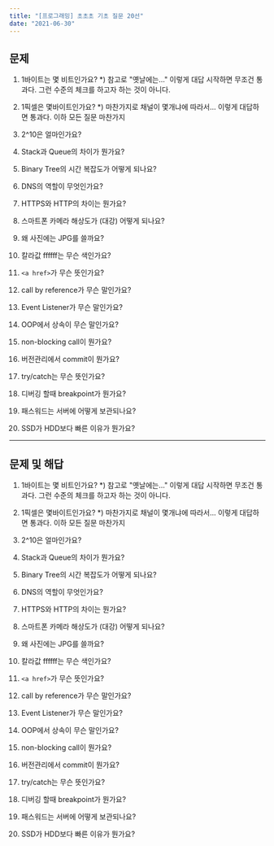 ```yaml
---
title: "[프로그래밍] 초초초 기초 질문 20선"
date: "2021-06-30"
---
```


## 문제

1. 1바이트는 몇 비트인가요?
*) 참고로 "옛날에는..." 이렇게 대답 시작하면 무조건 통과다. 그런 수준의 체크를 하고자 하는 것이 아니다.

2. 1픽셀은 몇바이트인가요?
*) 마찬가지로 채널이 몇개냐에 따라서... 이렇게 대답하면 통과다. 이하 모든 질문 마찬가지

3. 2^10은 얼마인가요?

4. Stack과 Queue의 차이가 뭔가요?

5. Binary Tree의 시간 복잡도가 어떻게 되나요?

6. DNS의 역할이 무엇인가요?

7. HTTPS와 HTTP의 차이는 뭔가요?

8. 스마트폰 카메라 해상도가 (대강) 어떻게 되나요?

9. 왜 사진에는 JPG를 쓸까요?

10. 칼라값 ffffff는 무슨 색인가요?

11. `<a href>`가 무슨 뜻인가요?

12. call by reference가 무슨 말인가요?

13. Event Listener가 무슨 말인가요?

14. OOP에서 상속이 무슨 말인가요?

15. non-blocking call이 뭔가요?

16. 버전관리에서 commit이 뭔가요?

17. try/catch는 무슨 뜻인가요?

18. 디버깅 할때 breakpoint가 뭔가요?

19. 패스워드는 서버에 어떻게 보관되나요?

20. SSD가 HDD보다 빠른 이유가 뭔가요?

---

## 문제 및 해답

1. 1바이트는 몇 비트인가요?
*) 참고로 "옛날에는..." 이렇게 대답 시작하면 무조건 통과다. 그런 수준의 체크를 하고자 하는 것이 아니다.

2. 1픽셀은 몇바이트인가요?
*) 마찬가지로 채널이 몇개냐에 따라서... 이렇게 대답하면 통과다. 이하 모든 질문 마찬가지

3. 2^10은 얼마인가요?

4. Stack과 Queue의 차이가 뭔가요?

5. Binary Tree의 시간 복잡도가 어떻게 되나요?

6. DNS의 역할이 무엇인가요?

7. HTTPS와 HTTP의 차이는 뭔가요?

8. 스마트폰 카메라 해상도가 (대강) 어떻게 되나요?

9. 왜 사진에는 JPG를 쓸까요?

10. 칼라값 ffffff는 무슨 색인가요?

11. `<a href>`가 무슨 뜻인가요?

12. call by reference가 무슨 말인가요?

13. Event Listener가 무슨 말인가요?

14. OOP에서 상속이 무슨 말인가요?

15. non-blocking call이 뭔가요?

16. 버전관리에서 commit이 뭔가요?

17. try/catch는 무슨 뜻인가요?

18. 디버깅 할때 breakpoint가 뭔가요?

19. 패스워드는 서버에 어떻게 보관되나요?

20. SSD가 HDD보다 빠른 이유가 뭔가요?
